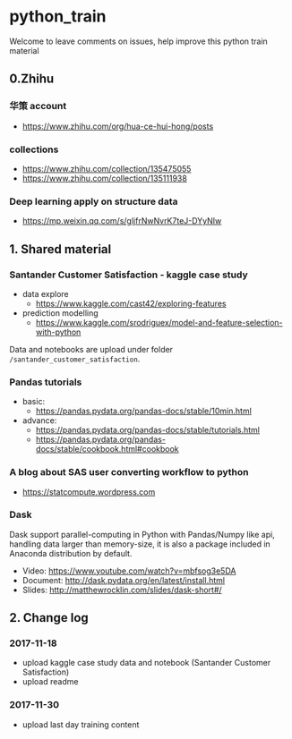 # python_train

Welcome to leave comments on issues, help improve this python train material

## 0.Zhihu

### 华策 account
- https://www.zhihu.com/org/hua-ce-hui-hong/posts

### collections
- https://www.zhihu.com/collection/135475055
- https://www.zhihu.com/collection/135111938

### Deep learning apply on structure data
- https://mp.weixin.qq.com/s/gljfrNwNvrK7teJ-DYyNIw


## 1. Shared material
### Santander Customer Satisfaction - kaggle case study

- data explore
  - https://www.kaggle.com/cast42/exploring-features
- prediction modelling
  - https://www.kaggle.com/srodriguex/model-and-feature-selection-with-python

Data and notebooks are upload under folder `/santander_customer_satisfaction`.

### Pandas tutorials
- basic:
  - https://pandas.pydata.org/pandas-docs/stable/10min.html
- advance:
  - https://pandas.pydata.org/pandas-docs/stable/tutorials.html
  - https://pandas.pydata.org/pandas-docs/stable/cookbook.html#cookbook

### A blog about SAS user converting workflow to python
- https://statcompute.wordpress.com

### Dask

Dask support parallel-computing in Python with Pandas/Numpy like api, handling data larger than memory-size, it is also a package included in Anaconda distribution by default.

- Video: https://www.youtube.com/watch?v=mbfsog3e5DA
- Document: http://dask.pydata.org/en/latest/install.html
- Slides: http://matthewrocklin.com/slides/dask-short#/

## 2. Change log

### 2017-11-18
- upload kaggle case study data and notebook (Santander Customer Satisfaction)
- upload readme

### 2017-11-30

- upload last day training content
